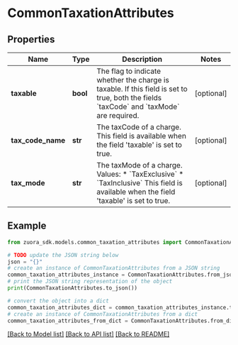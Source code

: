 # CommonTaxationAttributes


## Properties

Name | Type | Description | Notes
------------ | ------------- | ------------- | -------------
**taxable** | **bool** | The flag to indicate whether the charge is taxable. If this field is set to true, both the fields &#x60;taxCode&#x60; and &#x60;taxMode&#x60; are required.  | [optional] 
**tax_code_name** | **str** | The taxCode of a charge. This field is available when the field &#39;taxable&#39; is set to true.  | [optional] 
**tax_mode** | **str** | The taxMode of a charge.  Values: * &#x60;TaxExclusive&#x60; * &#x60;TaxInclusive&#x60; This field is available when the field &#39;taxable&#39; is set to true.  | [optional] 

## Example

```python
from zuora_sdk.models.common_taxation_attributes import CommonTaxationAttributes

# TODO update the JSON string below
json = "{}"
# create an instance of CommonTaxationAttributes from a JSON string
common_taxation_attributes_instance = CommonTaxationAttributes.from_json(json)
# print the JSON string representation of the object
print(CommonTaxationAttributes.to_json())

# convert the object into a dict
common_taxation_attributes_dict = common_taxation_attributes_instance.to_dict()
# create an instance of CommonTaxationAttributes from a dict
common_taxation_attributes_from_dict = CommonTaxationAttributes.from_dict(common_taxation_attributes_dict)
```
[[Back to Model list]](../README.md#documentation-for-models) [[Back to API list]](../README.md#documentation-for-api-endpoints) [[Back to README]](../README.md)


